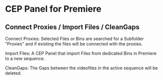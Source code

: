 # CEP Panel for Premiere
## Connect Proxies / Import Files / CleanGaps

Connect Proxies:
Selected Files or Bins are searched for a Subfolder "Proxies" and if existing the files will be connected with the proxies.

Import Files:
A CEP Panel that import Files from dedicated Bins in Premiere to a new sequence.

CleanGaps:
The Gaps between the videofiles in the active sequence will be deleted.